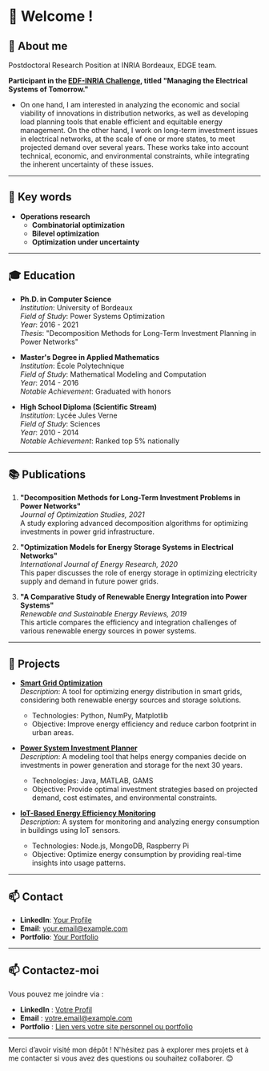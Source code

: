 # 👋 Welcome !

## 🎯 About me
Postdoctoral Research Position at INRIA Bordeaux, EDGE team.

**Participant in the [EDF-INRIA Challenge](https://www.inria.fr/fr/inria-edf), titled "Managing the Electrical Systems of Tomorrow."**

- On one hand, I am interested in analyzing the economic and social viability of innovations in distribution networks, as well as developing load planning tools that enable efficient and equitable energy management. On the other hand, I work on long-term investment issues in electrical networks, at the scale of one or more states, to meet projected demand over several years. These works take into account technical, economic, and environmental constraints, while integrating the inherent uncertainty of these issues.
---

## 🌱 Key words
- **Operations research** 
  - **Combinatorial optimization** 
  - **Bilevel optimization**
  - **Optimization under uncertainty** 


---
## 🎓 Education

- **Ph.D. in Computer Science**  
  _Institution_: University of Bordeaux  
  _Field of Study_: Power Systems Optimization  
  _Year_: 2016 - 2021  
  _Thesis_: "Decomposition Methods for Long-Term Investment Planning in Power Networks"

- **Master's Degree in Applied Mathematics**  
  _Institution_: École Polytechnique  
  _Field of Study_: Mathematical Modeling and Computation  
  _Year_: 2014 - 2016  
  _Notable Achievement_: Graduated with honors

- **High School Diploma (Scientific Stream)**  
  _Institution_: Lycée Jules Verne  
  _Field of Study_: Sciences  
  _Year_: 2010 - 2014  
  _Notable Achievement_: Ranked top 5% nationally

---

## 📚 Publications

1. **"Decomposition Methods for Long-Term Investment Problems in Power Networks"**  
   _Journal of Optimization Studies, 2021_  
   A study exploring advanced decomposition algorithms for optimizing investments in power grid infrastructure.

2. **"Optimization Models for Energy Storage Systems in Electrical Networks"**  
   _International Journal of Energy Research, 2020_  
   This paper discusses the role of energy storage in optimizing electricity supply and demand in future power grids.

3. **"A Comparative Study of Renewable Energy Integration into Power Systems"**  
   _Renewable and Sustainable Energy Reviews, 2019_  
   This article compares the efficiency and integration challenges of various renewable energy sources in power systems.

---

## 🌟 Projects

- **[Smart Grid Optimization](https://github.com/yourusername/smart-grid-optimization)**  
  _Description_: A tool for optimizing energy distribution in smart grids, considering both renewable energy sources and storage solutions.
  - Technologies: Python, NumPy, Matplotlib
  - Objective: Improve energy efficiency and reduce carbon footprint in urban areas.

- **[Power System Investment Planner](https://github.com/yourusername/power-system-investment-planner)**  
  _Description_: A modeling tool that helps energy companies decide on investments in power generation and storage for the next 30 years.
  - Technologies: Java, MATLAB, GAMS
  - Objective: Provide optimal investment strategies based on projected demand, cost estimates, and environmental constraints.

- **[IoT-Based Energy Efficiency Monitoring](https://github.com/yourusername/iot-energy-efficiency)**  
  _Description_: A system for monitoring and analyzing energy consumption in buildings using IoT sensors.
  - Technologies: Node.js, MongoDB, Raspberry Pi
  - Objective: Optimize energy consumption by providing real-time insights into usage patterns.

---

## 📫 Contact

- **LinkedIn**: [Your Profile](https://linkedin.com/in/yourprofile)
- **Email**: [your.email@example.com](mailto:your.email@example.com)
- **Portfolio**: [Your Portfolio](https://your-portfolio.com)

---

## 📫 Contactez-moi
Vous pouvez me joindre via :
- **LinkedIn** : [Votre Profil](https://linkedin.com/in/votreprofil)
- **Email** : [votre.email@example.com](mailto:votre.email@example.com)
- **Portfolio** : [Lien vers votre site personnel ou portfolio](https://votre-portfolio.com)

---

Merci d’avoir visité mon dépôt ! N'hésitez pas à explorer mes projets et à me contacter si vous avez des questions ou souhaitez collaborer. 😊
